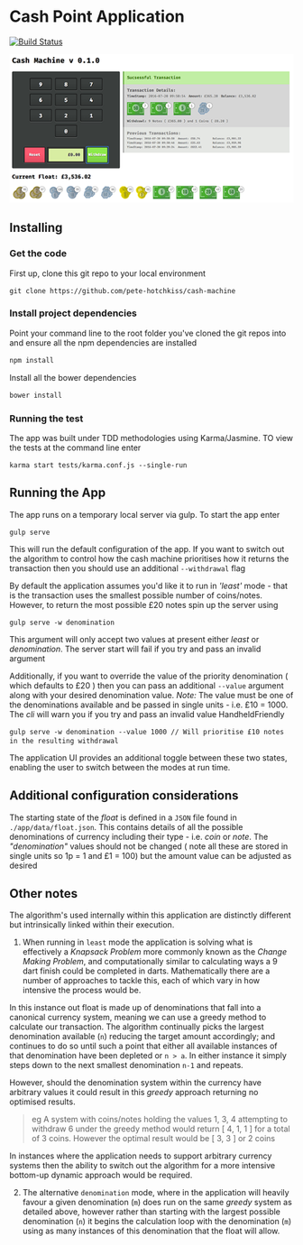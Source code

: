 # Cash Point Application
[![Build Status](https://travis-ci.org/pete-hotchkiss/cash-machine.svg?branch=master)](https://travis-ci.org/pete-hotchkiss/cash-machine)

![alt text](cash-machine-app.png "Cash Machine Application")


## Installing
### Get the code
First up, clone this git repo to your local environment
```
git clone https://github.com/pete-hotchkiss/cash-machine
```

### Install project dependencies
Point your command line to the root folder you've cloned the git repos into and ensure all the npm dependencies are installed
```javascript
npm install
```
Install all the bower dependencies
```javascript
bower install
```

### Running the test
The app was built under TDD methodologies using Karma/Jasmine. TO view the tests at the command line enter
```
karma start tests/karma.conf.js --single-run
```


## Running the App
The app runs on a temporary local server via gulp. To start the app enter
```
gulp serve
```

This will run the default configuration of the app. If you want to switch out the algorithm to control how the cash machine prioritises how it returns the transaction then you should use an additional ```--withdrawal``` flag

By default the application assumes you'd like it to run in _'least'_ mode - that is the transaction uses the smallest possible number of coins/notes. However, to return the most possible £20 notes spin up the server using
```
gulp serve -w denomination
```

This argument will only accept two values at present either _least_ or _denomination_. The server start will fail if you try and pass an invalid argument

Additionally, if you want to override the value of the priority denomination ( which defaults to £20 ) then you can pass an additional ```--value``` argument along with your desired denomination value. *Note:* The value must be one of the denominations available and be passed in single units - i.e. £10 = 1000. The _cli_ will warn you if you try and pass an invalid value HandheldFriendly
```
gulp serve -w denomination --value 1000 // Will prioritise £10 notes in the resulting withdrawal
```

The application UI provides an additional toggle between these two states, enabling the user to switch between the modes at run time.

## Additional configuration considerations
The starting state of the _float_ is defined in a ```JSON``` file found in ```./app/data/float.json```. This contains details of all the possible denominations of currency including their type - i.e. _coin_ or _note_. The _"denomination"_ values should not be changed ( note all these are stored in single units so 1p = 1 and £1 = 100) but the amount value can be adjusted as desired  

## Other notes
The algorithm's used internally within this application are distinctly different but intrinsically linked within their execution.

1. When running in ```least``` mode the application is solving what is effectively a _Knapsack Problem_ more commonly known as the *_Change Making Problem_*, and computationally similar to calculating ways a 9 dart finish could be completed in darts. Mathematically there are a number of approaches to tackle this, each of which vary in how intensive the process would be.

  In this instance out float is made up of denominations that fall into a canonical currency system, meaning we can use a greedy method to calculate our transaction. The algorithm continually picks the largest denomination available (```n```) reducing the target amount accordingly; and continues to do so until such a point that either all available instances of that denomination have been depleted or ```n > a```. In either instance it simply steps down to the next smallest denomination ```n-1``` and repeats.

  However, should the denomination system within the currency have arbitrary values it could result in this _greedy_ approach returning no optimised results.

  > eg A system with coins/notes holding the values 1, 3, 4 attempting to withdraw 6 under the greedy method would return [ 4, 1, 1 ] for a total of 3 coins. However the optimal result would be [ 3, 3 ] or 2 coins

  In instances where the application needs to support arbitrary currency systems then the ability to switch out the algorithm for a more intensive bottom-up dynamic approach would be required.

2. The alternative ```denomination``` mode, where in the application will heavily favour a given denomination (```m```) does run on the same _greedy_ system as detailed above, however rather than starting with the largest possible denomination (```n```) it begins the calculation loop with the denomination (```m```) using as many instances of this denomination that the float will allow.
